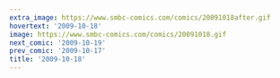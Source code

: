 ```yaml
---
extra_image: https://www.smbc-comics.com/comics/20091018after.gif
hovertext: '2009-10-18'
image: https://www.smbc-comics.com/comics/20091018.gif
next_comic: '2009-10-19'
prev_comic: '2009-10-17'
title: '2009-10-18'
---
```


